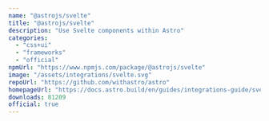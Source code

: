 ```yaml
---
name: "@astrojs/svelte"
title: "@astrojs/svelte"
description: "Use Svelte components within Astro"
categories:
  - "css+ui"
  - "frameworks"
  - "official"
npmUrl: "https://www.npmjs.com/package/@astrojs/svelte"
image: "/assets/integrations/svelte.svg"
repoUrl: "https://github.com/withastro/astro"
homepageUrl: "https://docs.astro.build/en/guides/integrations-guide/svelte/"
downloads: 81209
official: true
---
```

